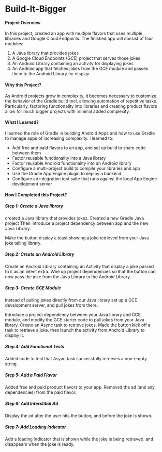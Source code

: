 # Build-It-Bigger

#### Project Overview
In this project, created an app with multiple flavors that uses multiple libraries and Google Cloud Endpoints. The finished app will consist of four modules:

1. A Java library that provides jokes
2. A Google Cloud Endpoints (GCE) project that serves those jokes
3. An Android Library containing an activity for displaying jokes 
4. An Android app that fetches jokes from the GCE module and passes them to the Android Library for display 


#### Why this Project?
As Android projects grow in complexity, it becomes necessary to customize the behavior of the Gradle build tool, allowing automation of repetitive tasks. Particularly, factoring functionality into libraries and creating product flavors allow for much bigger projects with minimal added complexity.

#### What I Learned?

I learned the role of Gradle in building Android Apps and how to use Gradle to manage apps of increasing complexity. I learned to:
* Add free and paid flavors to an app, and set up build to share code between them
* Factor reusable functionality into a Java library
* Factor reusable Android functionality into an Android library
* Configure a multi-project build to compile your libraries and app
* Use the Gradle App Engine plugin to deploy a backend
* Configure an integration test suite that runs against the local App Engine development server


#### How I Completed this Project?

##### Step 1: Create a Java library

created a Java library that provides jokes. Created a new Gradle Java project Then introduce a project dependency between app and the new Java Library.

Make the button display a toast showing a joke retrieved from your Java joke telling library.

##### Step 2: Create an Android Library

Create an Android Library containing an Activity that display a joke passed to it as an intent extra. Wire up project dependencies so that the button can now pass the joke from the Java Library to the Android Library.

##### Step 3: Create GCE Module

Instead of pulling jokes directly from our Java library set up a GCE development server, and pull jokes from there.

Introduce a project dependency between your Java library and GCE module, and modify the GCE starter code to pull jokes from your Java library. Create an Async task to retrieve jokes. Made the button kick off a task to retrieve a joke, then launch the activity from Android Library to display it.

##### Step 4: Add Functional Tests

Added code to test that Async task successfully retrieves a non-empty string.

##### Step 5: Add a Paid Flavor

Added free and paid product flavors to your app. Removed the ad (and any dependencies) from the paid flavor.

##### Step 6: Add Interstitial Ad

Display the ad after the user hits the button, and before the joke is shown.

##### Step 7: Add Loading Indicator

Add a loading indicator that is shown while the joke is being retrieved, and disappears when the joke is ready.




